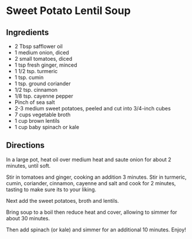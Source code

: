 # Sweet Potato Lentil Soup

## Ingredients

- 2 Tbsp safflower oil
- 1 medium onion, diced
- 2 small tomatoes, diced
- 1 tsp fresh ginger, minced
- 1 1/2 tsp. turmeric
- 1 tsp. cumin
- 1 tsp. ground coriander
- 1/2 tsp. cinnamon
- 1/8 tsp. cayenne pepper
- Pinch of sea salt
- 2-3 medium sweet potatoes, peeled and cut into 3/4-inch cubes
- 7 cups vegetable broth
- 1 cup brown lentils
- 1 cup baby spinach or kale

## Directions

In a large pot, heat oil over medium heat and saute onion for about 2 minutes, until soft.

Stir in tomatoes and ginger, cooking an addition 3 minutes. Stir in turmeric, cumin, coriander, cinnamon, cayenne and salt and cook for 2 minutes, tasting to make sure its to your liking.

Next add the sweet potatoes, broth and lentils.

Bring soup to a boil then reduce heat and cover, allowing to simmer for about 30 minutes.

Then add spinach (or kale) and simmer for an additional 10 minutes. Enjoy!

